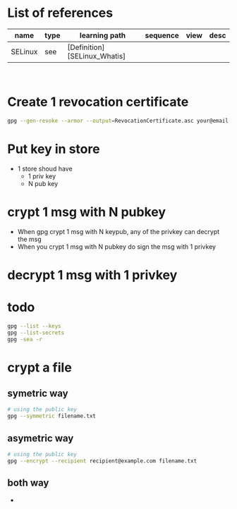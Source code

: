 
[//]: #(Reference)
[Repo_Readme]:    ../list/object_list.md




# List of references

|name|type|learning path|sequence|view|desc|
|-|-|-|-|-|-|
|SELinux|see|[Definition][SELinux_Whatis]|
<br>


# Create 1 revocation certificate
```bash
gpg --gen-revoke --armor --output=RevocationCertificate.asc your@email.address
```

# Put key in store
- 1 store shoud have
  - 1 priv key
  - N pub key

# crypt 1 msg with N pubkey
- When gpg crypt 1 msg with N keypub, any of the privkey can decrypt the msg
- When you crypt 1 msg with N pubkey do sign the msg with 1 privkey
# decrypt 1 msg with 1 privkey

 # todo
 ```bash
 gpg --list --keys
 gpg --list-secrets
 gpg -sea -r

```

# crypt a file
## symetric way
```bash
# using the public key
gpg --symmetric filename.txt
``` 

## asymetric way
```bash
# using the public key
gpg --encrypt --recipient recipient@example.com filename.txt
``` 

## both way
- 

